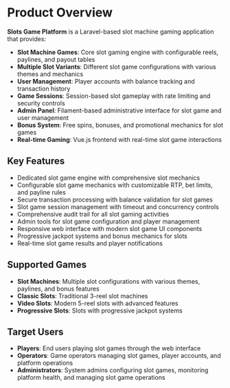 # Product Overview

**Slots Game Platform** is a Laravel-based slot machine gaming application that provides:

- **Slot Machine Games**: Core slot gaming engine with configurable reels, paylines, and payout tables
- **Multiple Slot Variants**: Different slot game configurations with various themes and mechanics
- **User Management**: Player accounts with balance tracking and transaction history
- **Game Sessions**: Session-based slot gameplay with rate limiting and security controls
- **Admin Panel**: Filament-based administrative interface for slot game and user management
- **Bonus System**: Free spins, bonuses, and promotional mechanics for slot games
- **Real-time Gaming**: Vue.js frontend with real-time slot game interactions

## Key Features

- Dedicated slot game engine with comprehensive slot mechanics
- Configurable slot game mechanics with customizable RTP, bet limits, and payline rules
- Secure transaction processing with balance validation for slot games
- Slot game session management with timeout and concurrency controls
- Comprehensive audit trail for all slot gaming activities
- Admin tools for slot game configuration and player management
- Responsive web interface with modern slot game UI components
- Progressive jackpot systems and bonus mechanics for slots
- Real-time slot game results and player notifications

## Supported Games

- **Slot Machines**: Multiple slot configurations with various themes, paylines, and bonus features
- **Classic Slots**: Traditional 3-reel slot machines
- **Video Slots**: Modern 5-reel slots with advanced features
- **Progressive Slots**: Slots with progressive jackpot systems

## Target Users

- **Players**: End users playing slot games through the web interface
- **Operators**: Game operators managing slot games, player accounts, and platform operations
- **Administrators**: System admins configuring slot games, monitoring platform health, and managing slot game operations
